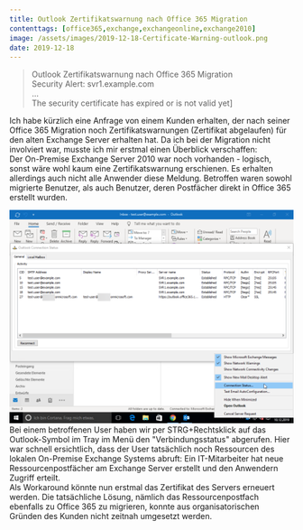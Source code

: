 ```yaml
---
title: Outlook Zertifikatswarnung nach Office 365 Migration
contenttags: [office365,exchange,exchangeonline,exchange2010]
image: /assets/images/2019-12-18-Certificate-Warning-outlook.png
date: 2019-12-18
---
```

> Outlook Zertifikatswarnung nach Office 365 Migration  
> Security Alert: svr1.example.com  
> ...  
> The security certificate has expired or is not valid yet]

Ich habe kürzlich eine Anfrage von einem Kunden erhalten, der nach seiner Office 365 Migration noch Zertifikatswarnungen (Zertifikat abgelaufen) für den alten Exchange Server erhalten hat. Da ich bei der Migration nicht involviert war, musste ich mir erstmal einen Überblick verschaffen:  
Der On-Premise Exchange Server 2010 war noch vorhanden - logisch, sonst wäre wohl kaum eine Zertifikatswarnung erschienen. Es erhalten allerdings auch nicht alle Anwender diese Meldung. Betroffen waren sowohl migrierte Benutzer, als auch Benutzer, deren Postfächer direkt in Office 365 erstellt wurden.  
  
![Outlook Verbindungsstatus: Es werden noch Ressourcen vom Exchange Server svr1.example.com abgerufen](/assets/images/2019-12-18-Outlook-connection-status.png "Outlook Verbindungsstatus: Es werden noch Ressourcen vom Exchange Server svr1.example.com abgerufen")  
Bei einem betroffenen User haben wir per STRG+Rechtsklick auf das Outlook-Symbol im Tray im Menü den "Verbindungsstatus" abgerufen. Hier war schnell ersichtlich, dass der User tatsächlich noch Ressourcen des lokalen On-Premise Exchange Systems abruft: Ein IT-Mitarbeiter hat neue Ressourcenpostfächer am Exchange Server erstellt und den Anwendern Zugriff erteilt.  
Als Workaround könnte nun erstmal das Zertifikat des Servers erneuert werden. Die tatsächliche Lösung, nämlich das Ressourcenpostfach ebenfalls zu Office 365 zu migrieren, konnte aus organisatorischen Gründen des Kunden nicht zeitnah umgesetzt werden.

